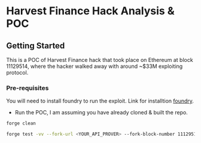 # Harvest Finance Hack Analysis & POC 

## Getting Started

This is a POC of Harvest Finance hack that took place on Ethereum at block 11129514, where the hacker walked away with around ~$33M exploiting protocol.

### Pre-requisites

You will need to install foundry to run the exploit. Link for installtion [foundry](https://github.com/foundry-rs/foundry).


- Run the POC, I am assuming you have already cloned & built the repo.
```sh
forge clean

forge test -vv --fork-url <YOUR_API_PROVER> --fork-block-number 11129513 -m harvest
```